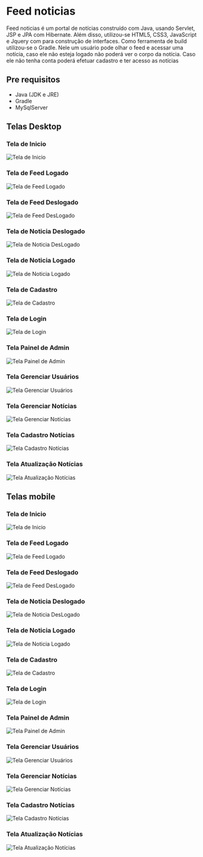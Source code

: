 # Feed noticias
Feed noticias é um portal de notícias construído com Java, usando Servlet, JSP e JPA com Hibernate. Além disso, utilizou-se HTML5, CSS3, JavaScript e Jquery com  para construção de interfaces. Como ferramenta de build utilizou-se o Gradle. Nele um usuário pode olhar o feed e acessar uma notícia, caso ele não esteja logado não poderá ver o corpo da notícia. Caso ele não tenha conta poderá efetuar cadastro e ter acesso as notícias

## Pre requisitos

* Java (JDK e JRE)
* Gradle
* MySqlServer


## Telas Desktop

### Tela de Inicio
![Tela de Inicio](images/desktop/Desktopinicio.png)

### Tela de Feed Logado
![Tela de Feed Logado](images/desktop/DesktopFeedLogado.png)

### Tela de Feed Deslogado
![Tela de Feed DesLogado](images/desktop/DesktopFeedDeslogado.png)

### Tela de Noticia Deslogado
![Tela de Noticia DesLogado](images/desktop/DesktopNoticiaDeslogado.png)

### Tela de Noticia Logado
![Tela de Noticia Logado](images/desktop/DesktopNoticiaLogado.png)

### Tela de Cadastro
![Tela de Cadastro](images/desktop/Desktopcadastro.png)

### Tela de Login
![Tela de Login](images/desktop/DesktopLogin.png)

### Tela Painel de Admin
![Tela Painel de Admin](images/desktop/DesktopPainelAdmin.png)

### Tela Gerenciar Usuários
![Tela Gerenciar Usuários](images/desktop/DesktopGerenciarUsuarios.png)

### Tela Gerenciar Notícias
![Tela Gerenciar Notícias](images/desktop/DesktopGerenciarNoticias.png)

### Tela Cadastro Notícias
![Tela Cadastro Notícias](images/desktop/DesktopCadastrodeNoticia.png)

### Tela Atualização Notícias
![Tela Atualização Notícias](images/desktop/DesktopAlteracaoNoticia.png)

## Telas mobile

### Tela de Inicio
![Tela de Inicio](images/mobile/MobileInicio.png)

### Tela de Feed Logado
![Tela de Feed Logado](images/mobile/mobileFeedLogado.png)

### Tela de Feed Deslogado
![Tela de Feed DesLogado](images/mobile/mobileFeedDeslogado.png)

### Tela de Noticia Deslogado
![Tela de Noticia DesLogado](images/mobile/mobileNoticiaDeslogado.png)

### Tela de Noticia Logado
![Tela de Noticia Logado](images/mobile/mobileNoticiaLogado.png)

### Tela de Cadastro
![Tela de Cadastro](images/mobile/mobileCadastro.png)

### Tela de Login
![Tela de Login](images/mobile/mobileLogin.png)

### Tela Painel de Admin
![Tela Painel de Admin](images/mobile/mobilePainelAdmin.png)

### Tela Gerenciar Usuários
![Tela Gerenciar Usuários](images/mobile/mobileGerenciarUsuarios.png)

### Tela Gerenciar Notícias
![Tela Gerenciar Notícias](images/mobile/mobileGerenciarNoticias.png)

### Tela Cadastro Notícias
![Tela Cadastro Notícias](images/mobile/mobileCadastrarNoticias.png)

### Tela Atualização Notícias
![Tela Atualização Notícias](images/mobile/mobileAtualizarNoticia.png)









